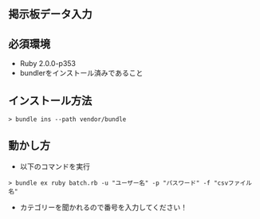 掲示板データ入力
----------------

必須環境
--------

- Ruby 2.0.0-p353
- bundlerをインストール済みであること

インストール方法
----------------

```
> bundle ins --path vendor/bundle
```

動かし方
--------

- 以下のコマンドを実行

```
> bundle ex ruby batch.rb -u "ユーザー名" -p "パスワード" -f "csvファイル名"
```

- カテゴリーを聞かれるので番号を入力してください！
